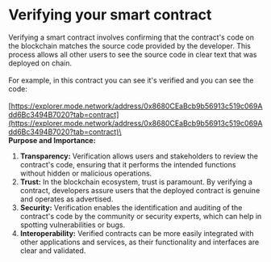 # Verifying your smart contract

Verifying a smart contract involves confirming that the contract's code on the blockchain matches the source code provided by the developer. This process allows all other users to see the source code in clear text that was deployed on chain. \
\
For example, in this contract you can see it's verified and you can see the code:\
\
[https://explorer.mode.network/address/0x8680CEaBcb9b56913c519c069Add6Bc3494B7020?tab=contract](https://explorer.mode.network/address/0x8680CEaBcb9b56913c519c069Add6Bc3494B7020?tab=contract)\
\
**Purpose and Importance:**

1. **Transparency:** Verification allows users and stakeholders to review the contract's code, ensuring that it performs the intended functions without hidden or malicious operations.
2. **Trust:** In the blockchain ecosystem, trust is paramount. By verifying a contract, developers assure users that the deployed contract is genuine and operates as advertised.
3. **Security:** Verification enables the identification and auditing of the contract's code by the community or security experts, which can help in spotting vulnerabilities or bugs.
4. **Interoperability:** Verified contracts can be more easily integrated with other applications and services, as their functionality and interfaces are clear and validated.
